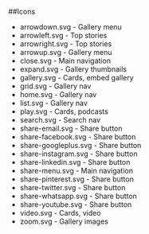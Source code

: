 ##Icons

- arrowdown.svg - Gallery menu
- arrowleft.svg - Top stories
- arrowright.svg - Top stories
- arrowup.svg - Gallery menu
- close.svg - Main navigation
- expand.svg - Gallery thumbnails
- gallery.svg - Cards, embed gallery
- grid.svg - Gallery nav
- home.svg - Gallery nav
- list.svg - Gallery nav
- play.svg - Cards, podcasts
- search.svg - Search nav
- share-email.svg - Share button
- share-facebook.svg - Share button
- share-googleplus.svg - Share button
- share-instagram.svg - Share button
- share-linkedin.svg - Share button
- share-menu.svg - Main navigation
- share-pinterest.svg - Share button
- share-twitter.svg - Share button
- share-whatsapp.svg - Share button
- share-youtube.svg - Share button
- video.svg - Cards, video
- zoom.svg - Gallery images